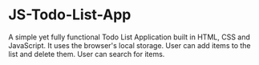 # JS-Todo-List-App

A simple yet fully functional Todo List Application built in HTML, CSS and JavaScript.
It uses the browser's local storage.
User can add items to the list and delete them.
User can search for items.
